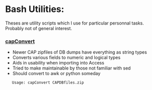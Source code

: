 # Bash Utilities:
Theses are utility scripts which I use for particular
personnal tasks.  Probably not of general interest.
### [capConvert](capConvert)
* Newer CAP zipfiles of DB dumps have everything as string types
* Converts various fields to numeric and logical types
* Aids in usability when importing into Access
* Tried to make maintainable by those not familiar with sed
* Should convert to awk or python someday
```
   Usage: capConvert CAPDBfiles.zip
```

